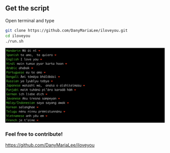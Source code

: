 ## Get the script

Open terminal and type

```bash
git clone https://github.com/DanyMariaLee/iloveyou.git
cd iloveyou
./run.sh
```

![Image](./output.png)

### Feel free to contribute!
https://github.com/DanyMariaLee/iloveyou
